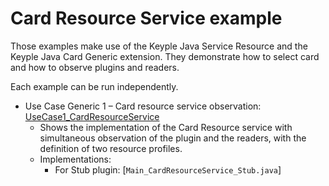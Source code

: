 # Card Resource Service example

Those examples make use of the Keyple Java Service Resource and the Keyple Java Card Generic extension. They demonstrate how to
select card and how to observe plugins and readers.

Each example can be run independently.

* Use Case Generic 1 – Card resource service
  observation: [UseCase1_CardResourceService](https://github.com/eclipse/keyple-java-example/tree/main/Example_Service_Resource/src/main/java/org/eclipse/keyple/core/service/resource/example/UseCase1_CardResourceService)
    * Shows the implementation of the Card Resource service with simultaneous observation of the plugin and the readers,
      with the definition of two resource profiles.
    * Implementations:
        * For Stub plugin: [`Main_CardResourceService_Stub.java`]
